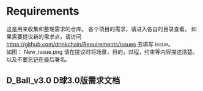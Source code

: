 # Requirements

这是用来收集和整理需求的仓库。
各个项目的需求，请进入各自的目录查看。
如果需要提议新的需求点，请访问  https://github.com/drinkchain/Requirements/issues 去填写 issue。  
如图： New_issue.png
请在提议时将场景，目的，过程，约束等内容描述清楚。以及不要忘记在最后署名。

## D_Ball_v3.0   D球3.0版需求文档

